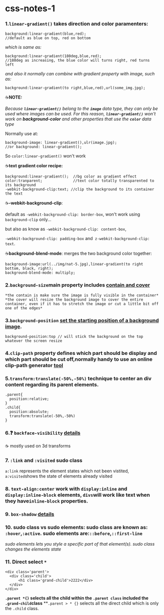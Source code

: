# css-notes-1

### 1.`linear-gradient()` takes direction and color paramenters:
```
background:linear-gradient(blue,red); 
//default as blue on top, red on bottom
```
*which is same as:*
```
background:linear-gradient(180deg,blue,red);
//180deg as increasing, the blue color will turns right, red turns left
```
*and also it normally can combine with gradient property with image, such as:*
```
background:linear-gradient(to right,blue,red),url(some_img.jpg);
```
:coffee:**NOTE:**

*Because **`linear-gradient()`** belong to the **`image`** data type, they can only be used where images can be used. For this reason, **`linear-gradient()`** won't work on **background-color** and other properties that use the **`color`** data type*

Normally use at:
```
background-image: linear-gradient(),ulr(image.jpg);
//or background: linear-gradient();
```
So `color:linear-gradient()` won't work

:coffee:**text gradient color recipe:**

```
background:linear-gradient();  //bg color as gradient effect
color:tranparent;              //text color totally transparented to its background
-webkit-background-clip:text; //clip the background to its container the text
```

:coffee:**-webkit-background-clip**:

default as `-webkit-background-clip: border-box`, won't work using `background-clip` only...

but also as know as `-webkit-background-clip: content-box`,

`-webkit-background-clip: padding-box` and` z-webkit-background-clip: text`.

:coffee:**background-blend-mode**:
merges the two background color together:
```
background-image:url(../img/nat-5.jpg),linear-gradient(to right bottom, black, right);
background-blend-mode: multiply;
```

### 2.`background-size`main property includes [contain and cover](https://www.w3schools.com/cssref/css3_pr_background-size.asp)
```
*the contain is make sure the image is fully visible in the container*
*the cover will resize the background image to cover the entire container, even if it has to stretch the image or cut a little bit off one of the edges*
```

### 3.`background-position` [set the starting position of a background image](https://www.w3schools.com/cssref/pr_background-position.asp).
```
background-position:top // will stick the background on the top whatever the screen resize
```

### 4.`clip-path` property defines which part should be display and which part should be cut off,normally handy to use an online clip-path generator [tool](https://bennettfeely.com/clippy/)


### 5.`transform:translate(-50%,-50%)` technique to center an div content regarding its parent elements.
```
.parent{
  position:relative;
}
.child{
  position:absolute;
  transform:translate(-50%,-50%)
}
```
### 6.:question: `backface-visibility` [details](https://developer.mozilla.org/en-US/docs/Web/CSS/backface-visibility)
:coffee: mostly used on 3d transforms

### 7. `:link` and `:visited` sudo class
`a:link` represents the element states which not been vistited, `a:visited`shows the state of elements already visited

### 8. `text-align:center` work with `display:inline` and `display:inline-block` elements, `divs`will work like text when they have`inline-block` properties.

### 9. `box-shadow` [details](https://markusstange.wordpress.com/2009/02/15/fun-with-box-shadows/)

### 10. sudo class vs sudo elements: sudo class are known as: `:hover`,`:active`. sudo elements are:`::before`,`::first-line`
*sudo elements lets you style a specific part of that element(s). sudo class changes the elements state*

### 11. Direct select `*`
```
<div class='parent'>
  <div class='child'>
      <h1 class='grand-child'>2222</div>
  </div>
</div>
```
**`.parent *{}` selects all the child within the `.parent class` included the `.grand-child`class**
**`.parent > * {}` selects all the direct child which is only the `.child` class.

